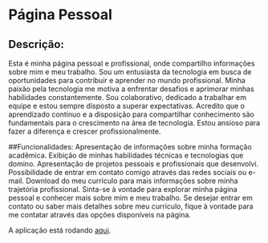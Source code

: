 <h1>Página Pessoal</h1>

<h2>Descrição:</h2>
Esta é minha página pessoal e profissional, onde compartilho informações sobre mim e meu trabalho. Sou um entusiasta da tecnologia em busca de oportunidades para contribuir e aprender no mundo profissional. Minha paixão pela tecnologia me motiva a enfrentar desafios e aprimorar minhas habilidades constantemente. Sou colaborativo, dedicado a trabalhar em equipe e estou sempre disposto a superar expectativas. Acredito que o aprendizado contínuo e a disposição para compartilhar conhecimento são fundamentais para o crescimento na área de tecnologia. Estou ansioso para fazer a diferença e crescer profissionalmente.

##Funcionalidades:
Apresentação de informações sobre minha formação acadêmica.
Exibição de minhas habilidades técnicas e tecnologias que domino.
Apresentação de projetos pessoais e profissionais que desenvolvi.
Possibilidade de entrar em contato comigo através das redes sociais ou e-mail.
Download do meu currículo para mais informações sobre minha trajetória profissional.
Sinta-se à vontade para explorar minha página pessoal e conhecer mais sobre mim e meu trabalho. Se desejar entrar em contato ou saber mais detalhes sobre meu currículo, fique à vontade para me contatar através das opções disponíveis na página.

A aplicação está rodando [aqui](https://willams-campos-enyd7oylz-waccampos.vercel.app/).
